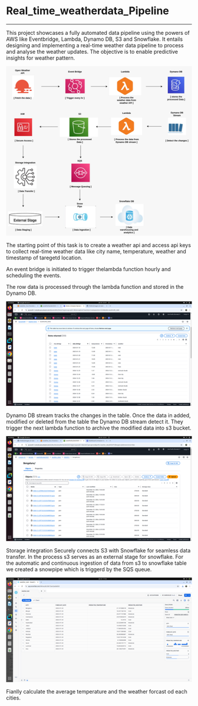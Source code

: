 # Real_time_weatherdata_Pipeline
---
This project showcases a fully automated data pipeline using the powers of AWS like Eventbridge, Lambda, Dynamo DB, S3 and Snowflake. It entails designing and implementing a real-time weather data pipeline to process and analyse the weather updates. The objective is to enable predictive insights for weather pattern.


![image](images/weather_image.jpeg)


The starting point of this task is to create a weather api and access api keys to collect real-time weather data like city name, temperature, weather and timestamp of taregetd location. 


An event bridge is initiated to trigger thelambda function hourly and scheduling the events.


The row data is processed through the lambda function and stored in the Dynamo DB.


![image](images/DynamoDB_image.png)


Dynamo DB stream tracks the changes in the table. 
Once the data in added, modified or deleted from the table the Dynamo DB stream detect it.
They trigger the next lambda function to archive the modified data into s3 bucket.


![image](images/s3_bucket.png)


Storage integration Securely connects S3 with Snowflake for seamless data transfer.
In the process s3 serves as an external stage for snowflake.
For the automatic and continuous ingestion of data from s3 to snowflake table we created a snowpipe which is triggerd by the SQS queue. 


![image](images/snowflake_image.png)


Fianlly calculate the average temperature and the weather forcast od each cities.


